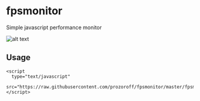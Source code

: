 # fpsmonitor

Simple javascript performance monitor

![alt text](https://github.com/prozoroff/fpsmonitor/blob/master/fpsmonitor.png)

## Usage

```
<script 
  type="text/javascript" 
  src="https://raw.githubusercontent.com/prozoroff/fpsmonitor/master/fpsmonitor.min.js">
</script>
```
